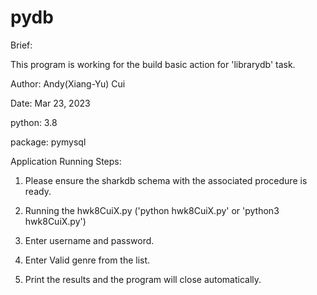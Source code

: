# pydb

Brief: 

This program is working for the build basic action for 'librarydb' task.

Author: Andy(Xiang-Yu) Cui

Date: Mar 23, 2023

python: 3.8

package: pymysql



Application Running Steps:

1. Please ensure the sharkdb schema with the associated procedure is ready.

2. Running the hwk8CuiX.py ('python hwk8CuiX.py' or 'python3 hwk8CuiX.py')

3. Enter username and password.

4. Enter Valid genre from the list.

5. Print the results and the program will close automatically.
